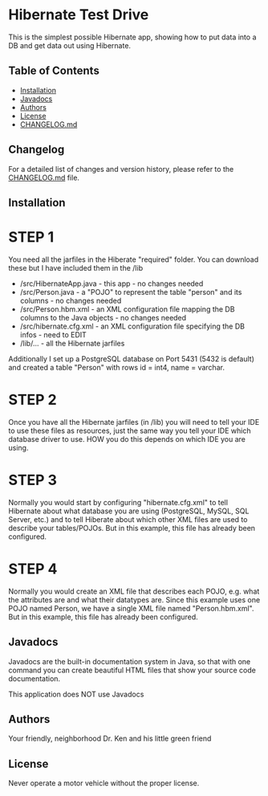 # Hibernate Test Drive

This is the simplest possible Hibernate app, showing how to put data into a DB
and get data out using Hibernate.


## Table of Contents

- [Installation](#installation)
- [Javadocs](#javadocs)
- [Authors](#authors)
- [License](#license)
- [CHANGELOG.md](CHANGELOG.md)


## Changelog

For a detailed list of changes and version history, please refer to the [CHANGELOG.md](CHANGELOG.md) file.

## Installation

# STEP 1

You need all the jarfiles in the Hiberate "required" folder. You can download these but I have
included them in the /lib

 - /src/HibernateApp.java - this app - no changes needed
 - /src/Person.java - a "POJO" to represent the table "person" and its columns - no changes needed
 - /src/Person.hbm.xml - an XML configuration file mapping the DB columns to the Java objects - no changes needed
 - /src/hibernate.cfg.xml - an XML configuration file specifying the DB infos - need to EDIT
 - /lib/... - all the Hibernate jarfiles

 Additionally I set up a PostgreSQL database on Port 5431 (5432 is default) and created a table "Person" with
 rows id = int4, name = varchar.

# STEP 2

Once you have all the Hibernate jarfiles (in /lib) you will need to tell your IDE
to use these files as resources, just the same way you tell your IDE which
database driver to use.  HOW you do this depends on which IDE you are using.

# STEP 3

Normally you would start by configuring "hibernate.cfg.xml" to tell Hibernate about
what database you are using (PostgreSQL, MySQL, SQL Server, etc.) and to tell Hiberate
about which other XML files are used to describe your tables/POJOs.  But in this
example, this file has already been configured.

# STEP 4

Normally you would create an XML file that describes each POJO, e.g. what the attributes
are and what their datatypes are. Since this example uses one POJO named Person, we
have a single XML file named "Person.hbm.xml". 
But in this example, this file has already been configured.

## Javadocs

Javadocs are the built-in documentation system in Java, so that with one
command you can create beautiful HTML files that show your source code
documentation.

This application does NOT use Javadocs

## Authors

Your friendly, neighborhood Dr. Ken and his little green friend

## License

Never operate a motor vehicle without the proper license.
